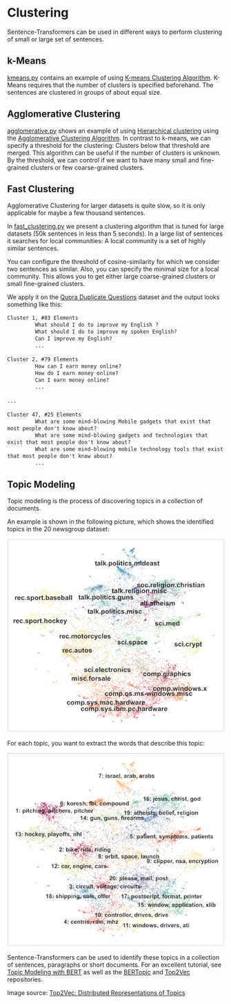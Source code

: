 # Clustering
Sentence-Transformers can be used in different ways to perform clustering of small or large set of sentences.

## k-Means
[kmeans.py](kmeans.py) contains an example of using [K-means Clustering Algorithm](https://scikit-learn.org/stable/modules/clustering.html#k-means). K-Means requires that the number of clusters is specified beforehand. The sentences are clustered in groups of about equal size.
 
## Agglomerative Clustering
[agglomerative.py](agglomerative.py) shows an example of using [Hierarchical clustering](https://scikit-learn.org/stable/modules/clustering.html#hierarchical-clustering) using the [Agglomerative Clustering  Algorithm](https://scikit-learn.org/stable/modules/generated/sklearn.cluster.AgglomerativeClustering.html#sklearn.cluster.AgglomerativeClustering). In contrast to k-means, we can specify a threshold for the clustering: Clusters below that threshold are merged. This algorithm can be useful if the number of clusters is unknown. By the threshold, we can control if we want to have many small and fine-grained clusters or few coarse-grained clusters.

## Fast Clustering

Agglomerative Clustering for larger datasets is quite slow, so it is only applicable for maybe a few thousand sentences.

In [fast_clustering.py](fast_clustering.py) we present a clustering algorithm that is tuned for large datasets (50k sentences in less than 5 seconds). In a large list of sentences it searches for local communities: A local community is a set of highly similar sentences. 

You can configure the threshold of cosine-similarity for which we consider two sentences as similar. Also, you can specify the minimal size for a local community. This allows you to get either large coarse-grained clusters or small fine-grained clusters. 

We apply it on the [Quora Duplicate Questions](https://huggingface.co/datasets/sentence-transformers/quora-duplicates) dataset and the output looks something like this:

```
Cluster 1, #83 Elements
         What should I do to improve my English ?
         What should I do to improve my spoken English?
         Can I improve my English?
         ...

Cluster 2, #79 Elements
         How can I earn money online?
         How do I earn money online?
         Can I earn money online?
         ...
       
...

Cluster 47, #25 Elements
         What are some mind-blowing Mobile gadgets that exist that most people don't know about?
         What are some mind-blowing gadgets and technologies that exist that most people don't know about?
         What are some mind-blowing mobile technology tools that exist that most people don't know about?
         ...
```


## Topic Modeling
Topic modeling is the process of discovering topics in a collection of documents. 

An example is shown in the following picture, which shows the identified topics in the 20 newsgroup dataset:

![20news](https://raw.githubusercontent.com/UKPLab/sentence-transformers/master/docs/img/20news_semantic.png) 

For each topic, you want to extract the words that describe this topic:

![20news](https://raw.githubusercontent.com/UKPLab/sentence-transformers/master/docs/img/20news_top2vec.png) 

Sentence-Transformers can be used to identify these topics in a collection of sentences, paragraphs or short documents. For an excellent tutorial, see [Topic Modeling with BERT](https://medium.com/data-science/topic-modeling-with-bert-779f7db187e6) as well as the [BERTopic](https://github.com/MaartenGr/BERTopic) and [Top2Vec](https://github.com/ddangelov/Top2Vec) repositories.

Image source: [Top2Vec: Distributed Representations of Topics](https://arxiv.org/abs/2008.09470)
